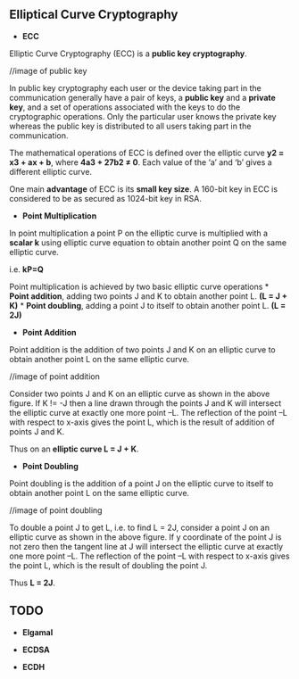 ## Elliptical Curve Cryptography


* **ECC**

Elliptic Curve Cryptography (ECC) is a **public key cryptography**. 

//image of public key

In public key cryptography each user or the device taking part in the communication generally have a pair of keys, a **public key** and a **private key**, and a set of operations associated with the keys to do the cryptographic operations. Only the particular user knows the private key whereas the public key is distributed to all users taking part in the communication.

The mathematical operations of ECC is defined over the elliptic curve **y2 = x3 + ax + b**, where **4a3 + 27b2 ≠ 0**. Each value of the ‘a’ and ‘b’ gives a different elliptic curve.

One main **advantage** of ECC is its **small key size**. A 160-bit key in ECC is considered to be as secured as 1024-bit key in RSA.


* **Point Multiplication**

In point multiplication a point P on the elliptic curve is multiplied with a **scalar k** using elliptic curve equation to obtain another point Q on the same elliptic curve.

i.e. **kP=Q**

Point multiplication is achieved by two basic elliptic curve operations
    * **Point addition**, adding two points J and K to obtain another point L.
      **(L = J + K)**
    * **Point doubling**, adding a point J to itself to obtain another point L.
      **(L = 2J)**


* **Point Addition**

Point addition is the addition of two points J and K on an elliptic curve to obtain another point L on the same elliptic curve.

//image of point addition

Consider two points J and K on an elliptic curve as shown in the above figure. If K != -J then a line drawn through the points J and K will intersect the elliptic curve at exactly one more point –L. The reflection of the point –L with respect to x-axis gives the point L, which is the result of addition of points J and K.

Thus on an **elliptic curve L = J + K**.


* **Point Doubling**

Point doubling is the addition of a point J on the elliptic curve to itself to obtain another point L on the same elliptic curve.

//image of point doubling

To double a point J to get L, i.e. to find L = 2J, consider a point J on an elliptic curve as shown in the above figure. If y coordinate of the point J is not zero then the tangent line at J will intersect the elliptic curve at exactly one more point –L. The reflection of the point –L with respect to x-axis gives the point L, which is the result of doubling the point J.

Thus **L = 2J**.


## TODO

* **Elgamal**

* **ECDSA**

* **ECDH**
